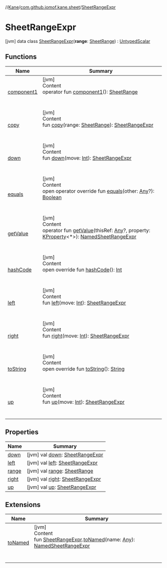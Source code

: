 //[Kane](../../index.md)/[com.github.jomof.kane.sheet](../index.md)/[SheetRangeExpr](index.md)



# SheetRangeExpr  
 [jvm] data class [SheetRangeExpr](index.md)(**range**: [SheetRange](../../com.github.jomof.kane/-sheet-range/index.md)) : [UntypedScalar](../../com.github.jomof.kane/-untyped-scalar/index.md)   


## Functions  
  
|  Name|  Summary| 
|---|---|
| [component1](component1.md)| [jvm]  <br>Content  <br>operator fun [component1](component1.md)(): [SheetRange](../../com.github.jomof.kane/-sheet-range/index.md)  <br><br><br>
| [copy](copy.md)| [jvm]  <br>Content  <br>fun [copy](copy.md)(range: [SheetRange](../../com.github.jomof.kane/-sheet-range/index.md)): [SheetRangeExpr](index.md)  <br><br><br>
| [down](down.md)| [jvm]  <br>Content  <br>fun [down](down.md)(move: [Int](https://kotlinlang.org/api/latest/jvm/stdlib/kotlin/-int/index.html)): [SheetRangeExpr](index.md)  <br><br><br>
| [equals](https://kotlinlang.org/api/latest/jvm/stdlib/kotlin/-any/equals.html)| [jvm]  <br>Content  <br>open operator override fun [equals](https://kotlinlang.org/api/latest/jvm/stdlib/kotlin/-any/equals.html)(other: [Any](https://kotlinlang.org/api/latest/jvm/stdlib/kotlin/-any/index.html)?): [Boolean](https://kotlinlang.org/api/latest/jvm/stdlib/kotlin/-boolean/index.html)  <br><br><br>
| [getValue](get-value.md)| [jvm]  <br>Content  <br>operator fun [getValue](get-value.md)(thisRef: [Any](https://kotlinlang.org/api/latest/jvm/stdlib/kotlin/-any/index.html)?, property: [KProperty](https://kotlinlang.org/api/latest/jvm/stdlib/kotlin.reflect/-k-property/index.html)<*>): [NamedSheetRangeExpr](../-named-sheet-range-expr/index.md)  <br><br><br>
| [hashCode](https://kotlinlang.org/api/latest/jvm/stdlib/kotlin/-any/hash-code.html)| [jvm]  <br>Content  <br>open override fun [hashCode](https://kotlinlang.org/api/latest/jvm/stdlib/kotlin/-any/hash-code.html)(): [Int](https://kotlinlang.org/api/latest/jvm/stdlib/kotlin/-int/index.html)  <br><br><br>
| [left](left.md)| [jvm]  <br>Content  <br>fun [left](left.md)(move: [Int](https://kotlinlang.org/api/latest/jvm/stdlib/kotlin/-int/index.html)): [SheetRangeExpr](index.md)  <br><br><br>
| [right](right.md)| [jvm]  <br>Content  <br>fun [right](right.md)(move: [Int](https://kotlinlang.org/api/latest/jvm/stdlib/kotlin/-int/index.html)): [SheetRangeExpr](index.md)  <br><br><br>
| [toString](to-string.md)| [jvm]  <br>Content  <br>open override fun [toString](to-string.md)(): [String](https://kotlinlang.org/api/latest/jvm/stdlib/kotlin/-string/index.html)  <br><br><br>
| [up](up.md)| [jvm]  <br>Content  <br>fun [up](up.md)(move: [Int](https://kotlinlang.org/api/latest/jvm/stdlib/kotlin/-int/index.html)): [SheetRangeExpr](index.md)  <br><br><br>


## Properties  
  
|  Name|  Summary| 
|---|---|
| [down](index.md#com.github.jomof.kane.sheet/SheetRangeExpr/down/#/PointingToDeclaration/)|  [jvm] val [down](index.md#com.github.jomof.kane.sheet/SheetRangeExpr/down/#/PointingToDeclaration/): [SheetRangeExpr](index.md)   <br>
| [left](index.md#com.github.jomof.kane.sheet/SheetRangeExpr/left/#/PointingToDeclaration/)|  [jvm] val [left](index.md#com.github.jomof.kane.sheet/SheetRangeExpr/left/#/PointingToDeclaration/): [SheetRangeExpr](index.md)   <br>
| [range](index.md#com.github.jomof.kane.sheet/SheetRangeExpr/range/#/PointingToDeclaration/)|  [jvm] val [range](index.md#com.github.jomof.kane.sheet/SheetRangeExpr/range/#/PointingToDeclaration/): [SheetRange](../../com.github.jomof.kane/-sheet-range/index.md)   <br>
| [right](index.md#com.github.jomof.kane.sheet/SheetRangeExpr/right/#/PointingToDeclaration/)|  [jvm] val [right](index.md#com.github.jomof.kane.sheet/SheetRangeExpr/right/#/PointingToDeclaration/): [SheetRangeExpr](index.md)   <br>
| [up](index.md#com.github.jomof.kane.sheet/SheetRangeExpr/up/#/PointingToDeclaration/)|  [jvm] val [up](index.md#com.github.jomof.kane.sheet/SheetRangeExpr/up/#/PointingToDeclaration/): [SheetRangeExpr](index.md)   <br>


## Extensions  
  
|  Name|  Summary| 
|---|---|
| [toNamed](../../com.github.jomof.kane/to-named.md)| [jvm]  <br>Content  <br>fun [SheetRangeExpr](index.md).[toNamed](../../com.github.jomof.kane/to-named.md)(name: [Any](https://kotlinlang.org/api/latest/jvm/stdlib/kotlin/-any/index.html)): [NamedSheetRangeExpr](../-named-sheet-range-expr/index.md)  <br><br><br>

